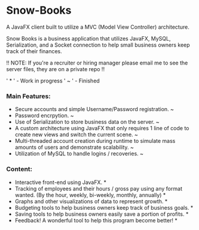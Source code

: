 # Snow-Books
A JavaFX client built to utilize a MVC (Model View Controller) architecture.

Snow Books is a business application that utilizes JavaFX, MySQL, Serialization, and a Socket connection to help small business owners keep track of their finances. 

!! NOTE: If you're a recruiter or hiring manager please email me to see the server files, they are on a private repo !!

' * ' - Work in progress
' ~ ' - Finished

### Main Features:
- Secure accounts and simple Username/Password registration. ~
- Password encrpytion. ~
- Use of Serialization to store business data on the server. ~
- A custom architecture using JavaFX that only requires 1 line of code to create new views and switch the current scene. ~
- Multi-threaded account creation during runtime to simulate mass amounts of users and demonstrate scalability. ~
- Utilization of MySQL to handle logins / recoveries. ~

### Content:
- Interactive front-end using JavaFX. *
- Tracking of employees and their hours / gross pay using any format wanted. (By the hour, weekly, bi-weekly, monthly, annually) *
- Graphs and other visualizations of data to represent growth. *
- Budgeting tools to help business owners keep track of business goals. *
- Saving tools to help business owners easily save a portion of profits. *
- Feedback! A wonderful tool to help this program become better! *
